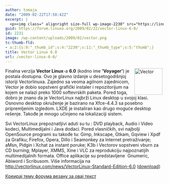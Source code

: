 ```yaml
---
author: tomaja
date: "2009-02-22T17:58:42Z"
excerpt: |
  <p><img class=" alignright size-full wp-image-2230" src="https://linuxo.org/wp-content/uploads/2009/02/vector.png" alt="Vector" title="Vector" hspace="4" width="89" height="84" align="right" />Finalna verzija <strong>Vector Linux</strong>-a <strong>6.0</strong> (kodno ime <strong>&#39;Voyager&#39;</strong>) je postala dostupna. Ovo je glavno izdanje u desetogodi&scaron;njoj istoriji Vectorlinuxa. Zajedno sa veoma agilnom zajednicom, Vector je dobio sopstveni grafički instaler i repozitorijum na kojem se nalazi preko 1000 softevrskih paketa. Pored toga, dobro je znano da je VectorLinux najbrži Linux desktop u svojoj klasi. Osnovno desktop okruženje je bazirano na Xfce-4.4.3 sa posebno pripremljenim izgledom. LXDE je instaliran kao drugo moguće desktop re&scaron;enje. Takođe je mnogo učinjeno na lokalizaciji sistem. </p><p>Svi VectorLinux prepoznatljivi aduti su tu : DVD playback, Audio i Video kodeci, Multimedijalni i Java dodaci. Pored vlasničkih, svi najbolji OpenSource programi su takođe tu: Gimp, Inkscape, Gtkam, Gqview i Xpdf za Grafiku; Firefox, Opera, Dillo i Seamonkey za Internet pretraživanje; aMsn, Pidgin i Xchat za instant poruke; K3b i Vectorov sopstveni vburn za CD burning; Mplayer, XMMS, Xine i VLC za reprodukciju najpoznatijih multimedijalnih formata. Office aplikacije su predstavljene&nbsp; Gnumeric, Abiword i Scribusom. Vi&scaron;e informacija na <a href="http://vectorlinux.com/news/VectorLinux-Standard-Edition-6.0" target="_blank">http://vectorlinux.com/news/VectorLinux-Standard-Edition-6.0 </a>(<a href="http://vectorlinux.com/downloads">download</a>) </p>
guid: https://forum.linuxo.org/2009/02/22/vector-linux-6-0/
id: 2231
image: /wp-content/uploads/2009/02/vector.png
tc-thumb-fld:
- a:2:{s:9:"_thumb_id";s:4:"2230";s:11:"_thumb_type";s:5:"thumb";}
title: Vector Linux 6.0
url: /vector-linux-6-0/
---
```

<img class=" alignright size-full wp-image-2230" src="https://linuxo.org/wp-content/uploads/2009/02/vector.png" alt="Vector" title="Vector" hspace="4" width="89" height="84" align="right" />Finalna verzija **Vector Linux**-a **6.0** (kodno ime **'Voyager'**) je postala dostupna. Ovo je glavno izdanje u desetogodi&scaron;njoj istoriji Vectorlinuxa. Zajedno sa veoma agilnom zajednicom, Vector je dobio sopstveni grafički instaler i repozitorijum na kojem se nalazi preko 1000 softevrskih paketa. Pored toga, dobro je znano da je VectorLinux najbrži Linux desktop u svojoj klasi. Osnovno desktop okruženje je bazirano na Xfce-4.4.3 sa posebno pripremljenim izgledom. LXDE je instaliran kao drugo moguće desktop re&scaron;enje. Takođe je mnogo učinjeno na lokalizaciji sistem. 

Svi VectorLinux prepoznatljivi aduti su tu : DVD playback, Audio i Video kodeci, Multimedijalni i Java dodaci. Pored vlasničkih, svi najbolji OpenSource programi su takođe tu: Gimp, Inkscape, Gtkam, Gqview i Xpdf za Grafiku; Firefox, Opera, Dillo i Seamonkey za Internet pretraživanje; aMsn, Pidgin i Xchat za instant poruke; K3b i Vectorov sopstveni vburn za CD burning; Mplayer, XMMS, Xine i VLC za reprodukciju najpoznatijih multimedijalnih formata. Office aplikacije su predstavljene&nbsp; Gnumeric, Abiword i Scribusom. Vi&scaron;e informacija na <a href="http://vectorlinux.com/news/VectorLinux-Standard-Edition-6.0" target="_blank">http://vectorlinux.com/news/VectorLinux-Standard-Edition-6.0 </a>([download](http://vectorlinux.com/downloads)) 

<!--break-->

[Креирај тему форума везану за овај текст](https://linuxo.org/nova-tema-na-forumu/?se_pid=2231)